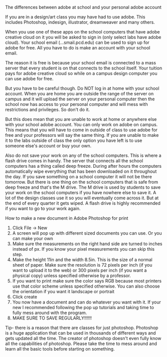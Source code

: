 The differences between adobe at school and your personal adobe account

If you are in a design/art class you may have had to use adobe. This includes Photoshop, indesign, illustrator, dreamweaver and many others.

When you use one of these apps on the school computers that have adobe creative cloud on it you will be asked to sign in (only select labs have adobe cloud). Your school email (...smail.pcd.edu) can be used to sign up for adobe for free. All you have to do is make an account with your school email. 

The reason it is free is because your school email is connected to a mass server that every student is on that connects to the school itself. Your tuition pays for adobe creative cloud so while on a campus design computer you can use adobe for free. 

But you have to be careful though. Do NOT log in at home with your school account. When you are home you are outside the range of the server on campus and it will upload the server on your personal computer then the school now has access to your personal computer and will mess with restrictions and privileges. So don't do it.

But this does mean that you are unable to work at home or anywhere else with your school adobe account. You can only work on adobe on campus. This means that you will have to come in outside of class to use adobe for free and your professors will say the same thing. If you are unable to make it to the labs outside of class the only option you have left is to use someone else's account or buy your own. 

Also do not save your work on any of the school computers. This is where a flash drive comes in handy. The server that connects all the school computers has a thing called deep freeze. During after hours the computers automatically wipe everything that has been downloaded on it throughout the day. If you save something on a school computer it will not be there tomorrow. 
But there is one thing on the school computers that is safe from deep freeze and that's the M drive. The M drive is used by students to save your work on the school computers if you have nowhere else to save it. A lot of the design classes use it so you will eventually come across it. But at the end of every quarter it gets wiped. A flash drive is highly recommended if you want to go to your work again.

How to make a new document in Adobe Photoshop for print
1) Click File -> New
2) A screen will pop up with different sized documents you can use. Or you can make your own
3) Make sure the measurements on the right hand side are turned to inches instead of px. If you know your pixel measurements you can skip this step.
4) Make the height 11in and the width 8.5in. This is the size of a normal sheet of paper.
Make sure the resolution is 72 pixels per inch (if you want to upload it to the web) or 300 pixels per inch (if you want a physical copy) unless specified otherwise by a professor. 
5) If you want to print make sure the color says RGB because most printers use that color scheme unless specified otherwise. 
You can also choose the orientation if you want it landscape or portrait
6) Click create
7) You now have a document and can do whatever you want with it. If your new I recommended following the pop up tutorials and taking time to fully mess around with the program.
8) MAKE SURE TO SAVE REGULARLY!!!!!!

Tip- there is a reason that there are classes for just photoshop. Photoshop is a huge application that can be used in thousands of different ways and gets updated all the time. The creator of photoshop doesn't even fully know all the capabilities of photoshop. Please take the time to mess around and learn all the basic tools before starting on something. 
